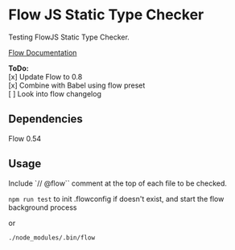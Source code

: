 # Flow JS Static Type Checker

Testing FlowJS Static Type Checker.

[Flow Documentation](https://flow.org/en/)

**ToDo:**  
[x] Update Flow to 0.8  
[x] Combine with Babel using flow preset  
[ ] Look into flow changelog

## Dependencies

Flow 0.54

## Usage

Include `// @flow`` comment at the top of each file to be checked.

`npm run test` to init .flowconfig if doesn't exist, and start the flow background process

or

`./node_modules/.bin/flow`
